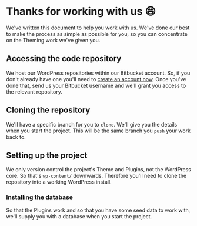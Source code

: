 # Thanks for working with us :smile:

We've written this document to help you work with us. We've done our best to make the process as simple as possible for you, so you can concentrate on the Theming work we've given you.

## Accessing the code repository

We host our WordPress repositories within our Bitbucket account. So, if you don't already have one you'll need to [create an account now](https://bitbucket.org/account/signup/). Once you've done that, send us your Bitbucket username and we'll grant you access to the relevant repository.

## Cloning the repository

We'll have a specific branch for you to `clone`. We'll give you the details when you start the project. This will be the same branch you `push` your work back to.

## Setting up the project

We only version control the project's Theme and Plugins, not the WordPress core. So that's `wp-content/` downwards. Therefore you'll need to clone the repository into a working WordPress install.

### Installing the database

So that the Plugins work and so that you have some seed data to work with, we'll supply you with a database when you start the project.

